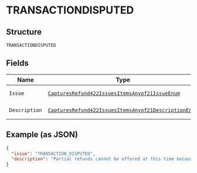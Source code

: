 
# TRANSACTIONDISPUTED

## Structure

`TRANSACTIONDISPUTED`

## Fields

| Name | Type | Tags | Description | Getter | Setter |
|  --- | --- | --- | --- | --- | --- |
| `Issue` | [`CapturesRefund422IssuesItemsAnyof21IssueEnum`](../../doc/models/captures-refund-422-issues-items-anyof-21-issue-enum.md) | Optional | - | CapturesRefund422IssuesItemsAnyof21IssueEnum getIssue() | setIssue(CapturesRefund422IssuesItemsAnyof21IssueEnum issue) |
| `Description` | [`CapturesRefund422IssuesItemsAnyof21DescriptionEnum`](../../doc/models/captures-refund-422-issues-items-anyof-21-description-enum.md) | Optional | - | CapturesRefund422IssuesItemsAnyof21DescriptionEnum getDescription() | setDescription(CapturesRefund422IssuesItemsAnyof21DescriptionEnum description) |

## Example (as JSON)

```json
{
  "issue": "TRANSACTION_DISPUTED",
  "description": "Partial refunds cannot be offered at this time because there is an open case on this transaction. Visit the PayPal Resolution Center to review this case."
}
```

